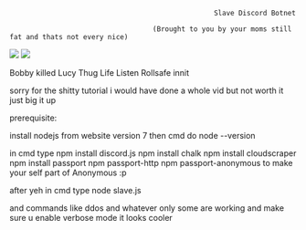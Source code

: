                                                       Slave Discord Botnet 
                                                           
                                       (Brought to you by your moms still fat and thats not every nice)
                                        
  <img src="https://www.thesun.co.uk/wp-content/uploads/2016/04/eastenders_mobile_top.jpg?strip=all&w=750&h=352&crop=1"/>
  <img src="https://cdn.discordapp.com/attachments/298991530025156608/299553629461938176/unknown.png"/>
  
  Bobby killed Lucy Thug Life Listen Rollsafe innit 
  
  sorry for the shitty tutorial i would have done a whole vid but not worth it just big it up
  
  prerequisite:
  
 install nodejs from website version 7
 then cmd do node --version
 
 in cmd type npm install discord.js
             npm install chalk
             npm install cloudscraper
             npm install passport
             npm passport-http
             npm passport-anonymous to make your self part of Anonymous :p
             
  after yeh in cmd type node slave.js
  
  and commands like ddos and whatever only some are working and make sure u enable verbose mode it looks cooler
 
 
  
   
